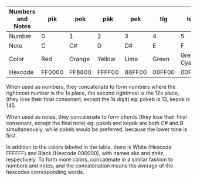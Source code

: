 Numbers and Notes|pïk|pok|päk|pek|tïg|tog|täg|teg|kïb|kob|käb|keb
----------------|---|----|----|-------|-----|--------|---------|----|------|----|----|--------
Number|0|1|2|3|4|5|6|7|8|9|10|11|12
Note|C|C#|D|D#|E|F|F#|G|G#|A|A#|B
Color|Red|Orange|Yellow|Lime|Green|Green-Cyan|Cyan|Cyan-Blue|Blue|Purple|Magenta|Magenta-Red
Hexcode|FF0000|FF8800|FFFF00|88FF00|00FF00|00FF88|00FFFF|0088FF|0000FF|8800FF|FF00FF|FF0088

When used as numbers, they concatenate to form numbers where the rightmost number is the 1s place, the second rightmost is the 12s place, (they lose their final consonant, except the 1s digit) eg: pokeb is 13, kepok is 145.

When used as notes, they concatenate to form chords (they lose their final consonant, except the final note) eg: pokeb and kepok are both C# and B simultaneously, while pokeb would be preferred, because the lower tone is first.

In addition to the colors labeled in the table, there is White (Hexcode FFFFFF) and Black (Hexcode 000000), with names sëc and zhëz, respectively. To form more colors, concatenate in a similar fashion to numbers and notes, and the concatenation means the average of the hexcodes corresponding words.
